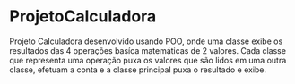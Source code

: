# ProjetoCalculadora
Projeto Calculadora desenvolvido usando POO, onde uma classe exibe os resultados das 4 operações basíca matemáticas de 2 valores. Cada classe que representa uma operação puxa os valores que são lidos em uma outra classe, efetuam a conta e a classe principal puxa o resultado e exibe.
